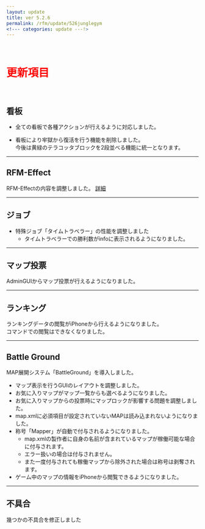 ```yaml
---
layout: update
title: ver 5.2.6
permalink: /rfm/update/526junglegym
<!--- categories: update ---!>
---
```



<br>
<h1 id="1"><font color="red">更新項目</font></h1><br>




## <span class="green-badge">看板</span>     

+  全ての看板で各種アクションが行えるように対応しました。   

+  看板により牢獄から復活を行う機能を削除しました。  
今後は黄緑のテラコッタブロックを2段並べる機能に統一となります。  
  
-----------------------------------------------------  
## <span class="green-badge">RFM-Effect</span>     

RFM-Effectの内容を調整しました。
[詳細](https://project-rfm.net/rfm/effect)


-----------------------------------------------------  
## <span class="green-badge">ジョブ</span>      

+  特殊ジョブ「タイムトラベラー」の性能を調整しました  
   +  タイムトラベラーでの勝利数がinfoに表示されるようになりました。  


-----------------------------------------------------  
## <span class="green-badge">マップ投票</span>      

AdminGUIからマップ投票が行えるようになりました。  
  

-----------------------------------------------------  
## <span class="green-badge">ランキング</span>      

ランキングデータの閲覧がiPhoneから行えるようになりました。  
コマンドでの閲覧はできなくなりました。  
  

-----------------------------------------------------  
## <span class="red-badge">Battle Ground</span>      

MAP展開システム「BattleGround」を導入しました。  

+  マップ表示を行うGUIのレイアウトを調整しました。  
+  お気に入りマップがマップ一覧からも選べるようになりました。  
+  お気に入りマップからの投票時にマップロックが影響する問題を調整しました。  
+  map.xmlに必須項目が設定されていないMAPは読み込まれないようになりました。  
+  称号「Mapper」が自動で付与されるようになりました。  
   +  map.xmlの製作者に自身の名前が含まれているマップが稼働可能な場合に付与されます。  
   +  エラー扱いの場合は付与されません。  
   +  また一度付与されても稼働マップから除外された場合は称号は剥奪されます。  
+  ゲーム中のマップの情報をiPhoneから閲覧できるようになりました。    





-----------------------------------------------------  
## <span class="yellow-badge">不具合</span>      
幾つかの不具合を修正しました   

